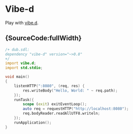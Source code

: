 # Vibe-d

Play with [vibe.d](http://vibed.org).

## {SourceCode:fullWidth}

```d
/+ dub.sdl:
dependency "vibe-d" version="~>0.8"
+/
import vibe.d;
import std.stdio;

void main()
{
    listenHTTP(":8080", (req, res) {
        res.writeBody("Hello, World: " ~ req.path);
    });
    runTask({
        scope (exit) exitEventLoop();
        auto req = requestHTTP("http://localhost:8080");
        req.bodyReader.readAllUTF8.writeln;
    });
    runApplication();
}
```
